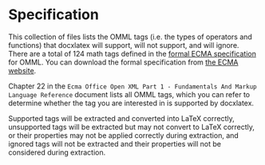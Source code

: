# Specification
This collection of files lists the OMML tags (i.e. the types of operators and functions) that docxlatex will support, will not support, and will ignore. There are a total of 124 math tags defined in the [formal ECMA specification](https://ecma-international.org/publications-and-standards/standards/ecma-376/) for OMML. You can download the formal specification from [the ECMA website](https://ecma-international.org/wp-content/uploads/ECMA-376-1_5th_edition_december_2016.zip).

Chapter 22 in the `Ecma Office Open XML Part 1 - Fundamentals And Markup Language Reference` document lists all OMML tags, which you can refer to determine whether the tag you are interested in is supported by docxlatex.

Supported tags will be extracted and converted into LaTeX correctly, unsupported tags will be extracted but may not convert to LaTeX correctly, or their properties may not be applied correctly during extraction, and ignored tags will not be extracted and their properties will not be considered during extraction.